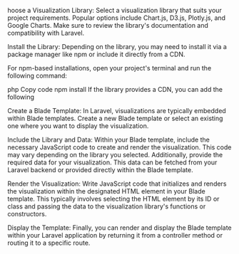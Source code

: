 hoose a Visualization Library: Select a visualization library that suits your project requirements. Popular options include Chart.js, D3.js, Plotly.js, and Google Charts. Make sure to review the library's documentation and compatibility with Laravel.

Install the Library: Depending on the library, you may need to install it via a package manager like npm or include it directly from a CDN.

For npm-based installations, open your project's terminal and run the following command:

php
Copy code
npm install <library-name>
If the library provides a CDN, you can add the following <script> tag to your Laravel blade template within the <head> section:

html
Copy code
<script src="<library-cdn-url>"></script>
Create a Blade Template: In Laravel, visualizations are typically embedded within Blade templates. Create a new Blade template or select an existing one where you want to display the visualization.

Include the Library and Data: Within your Blade template, include the necessary JavaScript code to create and render the visualization. This code may vary depending on the library you selected. Additionally, provide the required data for your visualization. This data can be fetched from your Laravel backend or provided directly within the Blade template.

Render the Visualization: Write JavaScript code that initializes and renders the visualization within the designated HTML element in your Blade template. This typically involves selecting the HTML element by its ID or class and passing the data to the visualization library's functions or constructors.

Display the Template: Finally, you can render and display the Blade template within your Laravel application by returning it from a controller method or routing it to a specific route.